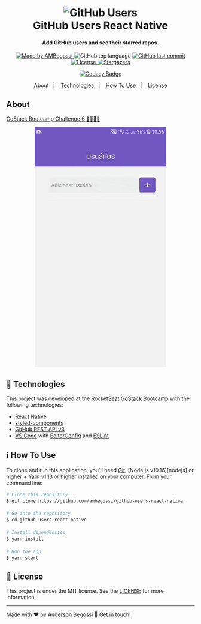<h1 align="center">
    <img alt="GitHub Users" src="https://res.cloudinary.com/lukemorales/image/upload/v1562170812/readme_logos/react-github-repo-list_gyiyf4.png" />
    <br>
    GitHub Users React Native
</h1>

<h4 align="center">
  Add GitHub users and see their starred repos.
</h4>

<p align="center">
  <a href="https://ambegossi.com">
    <img alt="Made by AMBegossi" src="https://img.shields.io/badge/made%20by-ambegossi-%2304D361">
  </a>

  <img alt="GitHub top language" src="https://img.shields.io/github/languages/top/ambegossi/github-users-react-native.svg">

  <a href="https://github.com/ambegossi/github-users-react-native/commits/master">
    <img alt="GitHub last commit" src="https://img.shields.io/github/last-commit/ambegossi/github-users-react-native.svg">
  </a>

  <a href="https://github.com/ambegossi/github-users-react-native/blob/master/LICENSE.md">
  <img alt="License" src="https://img.shields.io/badge/license-MIT-%2304D361">
  </a>

  <a href="https://github.com/ambegossi/github-users-react-native/stargazers">
    <img alt="Stargazers" src="https://img.shields.io/github/stars/ambegossi/github-users-react-native?style=social">
  </a>

</p>

<p align="center">
  <a href="https://www.codacy.com/manual/ambegossi/github-users-react-native?utm_source=github.com&amp;utm_medium=referral&amp;utm_content=ambegossi/github-users-react-native&amp;utm_campaign=Badge_Grade">
    <img alt="Codacy Badge" src="https://api.codacy.com/project/badge/Grade/bdce321d3f7b45e3b08cacc2f57d67e2">
  </a>
</p>

<p align="center">
  <a href="#about">About</a>&nbsp;&nbsp;&nbsp;|&nbsp;&nbsp;&nbsp;
  <a href="#rocket-technologies">Technologies</a>&nbsp;&nbsp;&nbsp;|&nbsp;&nbsp;&nbsp;
  <a href="#information_source-how-to-use">How To Use</a>&nbsp;&nbsp;&nbsp;|&nbsp;&nbsp;&nbsp;
  <a href="#memo-license">License</a>
</p>

## About

[GoStack Bootcamp Challenge 6 🚀👨🏻‍🚀](https://github.com/Rocketseat/bootcamp-gostack-desafio-06)

<p align="center">
  <img alt="GitHub-Users" src=".github/users-gh.gif">
</p>

## :rocket: Technologies

This project was developed at the [RocketSeat GoStack Bootcamp](https://rocketseat.com.br/bootcamp) with the following technologies:

- [React Native](https://reactnative.dev/)
- [styled-components](https://www.styled-components.com/)
- [GitHub REST API v3](https://developer.github.com/v3/)
- [VS Code][vc] with [EditorConfig][vceditconfig] and [ESLint][vceslint]

## :information_source: How To Use

To clone and run this application, you'll need [Git](https://git-scm.com), [Node.js v10.16][nodejs] or higher + [Yarn v1.13][yarn] or higher installed on your computer. From your command line:

```bash
# Clone this repository
$ git clone https://github.com/ambegossi/github-users-react-native

# Go into the repository
$ cd github-users-react-native

# Install dependencies
$ yarn install

# Run the app
$ yarn start
```

## :memo: License
This project is under the MIT license. See the [LICENSE](LICENSE.md) for more information.

---

Made with ♥ by Anderson Begossi :wave: [Get in touch!](https://www.linkedin.com/in/anderson-begossi-b5065a130)

[yarn]: https://yarnpkg.com/
[vc]: https://code.visualstudio.com/
[vceditconfig]: https://marketplace.visualstudio.com/items?itemName=EditorConfig.EditorCo
[vceslint]: https://marketplace.visualstudio.com/items?itemName=dbaeumer.vscode-eslint

